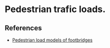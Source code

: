 # Pedestrian trafic loads.

## References

- [Pedestrian load models of footbridges](https://www.researchgate.net/publication/317132258_Pedestrian_load_models_of_footbridges)
